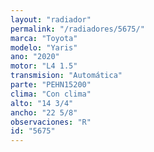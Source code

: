 ```yaml
---
layout: "radiador"
permalink: "/radiadores/5675/"
marca: "Toyota"
modelo: "Yaris"
ano: "2020"
motor: "L4 1.5"
transmision: "Automática"
parte: "PEHN15200"
clima: "Con clima"
alto: "14 3/4"
ancho: "22 5/8"
observaciones: "R"
id: "5675"
---
```


